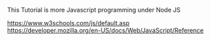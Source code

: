 This Tutorial is more Javascript programming under Node JS

https://www.w3schools.com/js/default.asp
https://developer.mozilla.org/en-US/docs/Web/JavaScript/Reference
